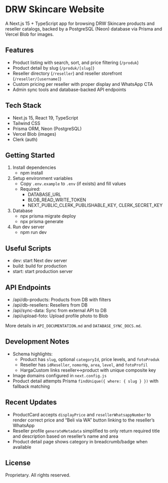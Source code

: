 # DRW Skincare Website

A Next.js 15 + TypeScript app for browsing DRW Skincare products and reseller catalogs, backed by a PostgreSQL (Neon) database via Prisma and Vercel Blob for images.

## Features
- Product listing with search, sort, and price filtering (`/produk`)
- Product detail by slug (`/produk/[slug]`)
- Reseller directory (`/reseller`) and reseller storefront (`/reseller/[username]`)
- Custom pricing per reseller with proper display and WhatsApp CTA
- Admin sync tools and database-backed API endpoints

## Tech Stack
- Next.js 15, React 19, TypeScript
- Tailwind CSS
- Prisma ORM, Neon (PostgreSQL)
- Vercel Blob (images)
- Clerk (auth)

## Getting Started
1. Install dependencies
   - npm install
2. Setup environment variables
   - Copy `.env.example` to `.env` (if exists) and fill values
   - Required:
     - DATABASE_URL
     - BLOB_READ_WRITE_TOKEN
     - NEXT_PUBLIC_CLERK_PUBLISHABLE_KEY, CLERK_SECRET_KEY
3. Database
   - npx prisma migrate deploy
   - npx prisma generate
4. Run dev server
   - npm run dev

## Useful Scripts
- dev: start Next dev server
- build: build for production
- start: start production server

## API Endpoints
- /api/db-products: Products from DB with filters
- /api/db-resellers: Resellers from DB
- /api/sync-data: Sync from external API to DB
- /api/upload-foto: Upload profile photo to Blob

More details in `API_DOCUMENTATION.md` and `DATABASE_SYNC_DOCS.md`.

## Development Notes
- Schema highlights:
  - Product has `slug`, optional `categoryId`, price levels, and `fotoProduk`
  - Reseller has `idReseller`, `nomorHp`, `area`, `level`, and `fotoProfil`
  - HargaCustom links reseller↔product with unique composite key
- Image domains configured in `next.config.js`
- Product detail attempts Prisma `findUnique({ where: { slug } })` with fallback matching

## Recent Updates
- ProductCard accepts `displayPrice` and `resellerWhatsappNumber` to render correct price and “Beli via WA” button linking to the reseller’s WhatsApp
- Reseller profile `generateMetadata` simplified to only return required title and description based on reseller’s name and area
- Product detail page shows category in breadcrumb/badge when available

## License
Proprietary. All rights reserved.
